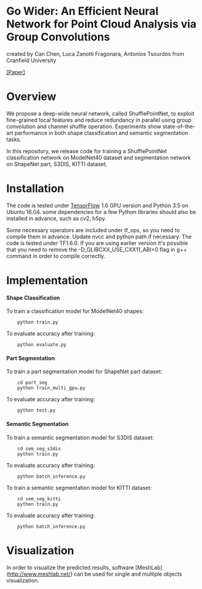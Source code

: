 # Go Wider: An Efficient Neural Network for Point Cloud Analysis via Group Convolutions
created by Can Chen, Luca Zanotti Fragonara, Antonios Tsourdos from Cranfield University

[[Paper]](https://arxiv.org/abs/1909.10431)

# Overview
We propose a deep-wide neural network, called ShufflePointNet, to exploit fine-grained local features and reduce redundancy in parallel using group convolution and channel shuffle operation. Experiments show state-of-the-art performance in both shape classification and semantic segmentation tasks.

In this repository, we release code for training a ShufflePointNet classification network on ModelNet40 dataset and segmentation network on ShapeNet part, S3DIS, KITTI dataset.

# Installation
The code is tested under [TensorFlow](https://www.tensorflow.org/) 1.6 GPU version and Python 3.5 on Ubuntu 16.04. some dependencies for a few Python libraries should also be installed in advance, such as cv2, h5py.

Some necessary operators are included under tf_ops, so you need to compile them in advance. Update nvcc and python path if necessary. The code is tested under TF1.6.0. If you are using earlier version it's possible that you need to remove the -D_GLIBCXX_USE_CXX11_ABI=0 flag in g++ command in order to compile correctly.

# Implementation
#### Shape Classification
To train a classification model for ModelNet40 shapes:

        python train.py
To evaluate accuracy after training:

        python evaluate.py

#### Part Segmentation
To train a part segmentation model for ShapeNet part dataset:

        cd part_seg
        python train_multi_gpu.py
To evaluate accuracy after training:

        python test.py
        
#### Semantic Segmentation
To train a semantic segmentation model for S3DIS dataset:

        cd sem_seg_s3dis
        python train.py
To evaluate accuracy after training:

        python batch_inference.py
        

To train a semantic segmentation model for KITTI dataset:

        cd sem_seg_kitti
        python train.py
To evaluate accuracy after training:

        python batch_inference.py


# Visualization
In order to visualize the predicted results, software [MeshLab] (http://www.meshlab.net/) can be used for single and multiple objects visualization.
